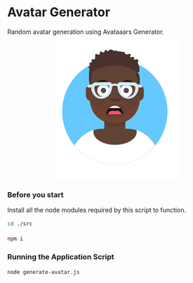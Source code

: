 # Avatar Generator

Random avatar generation using Avataaars Generator.

 <p align="center">
    <img src="https://github.com/allanchua101/avatar-generator/blob/main/assets/Avatar.png">
 </p>

### Before you start

Install all the node modules required by this script to function.

```sh
cd ./src

npm i
```

### Running the Application Script

```sh
node generate-avatar.js
```
